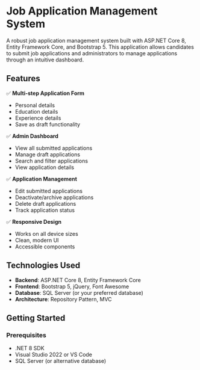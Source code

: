# Job Application Management System

A robust job application management system built with ASP.NET Core 8, Entity Framework Core, and Bootstrap 5.
This application allows candidates to submit job applications and administrators to manage applications through an intuitive dashboard.

## Features

✅ **Multi-step Application Form**  
- Personal details
- Education details
- Experience details
- Save as draft functionality

✅ **Admin Dashboard**  
- View all submitted applications
- Manage draft applications
- Search and filter applications
- View application details

✅ **Application Management**  
- Edit submitted applications
- Deactivate/archive applications
- Delete draft applications
- Track application status

✅ **Responsive Design**  
- Works on all device sizes
- Clean, modern UI
- Accessible components

## Technologies Used

- **Backend**: ASP.NET Core 8, Entity Framework Core
- **Frontend**: Bootstrap 5, jQuery, Font Awesome
- **Database**: SQL Server (or your preferred database)
- **Architecture**: Repository Pattern, MVC

## Getting Started

### Prerequisites

- .NET 8 SDK
- Visual Studio 2022 or VS Code
- SQL Server (or alternative database)
